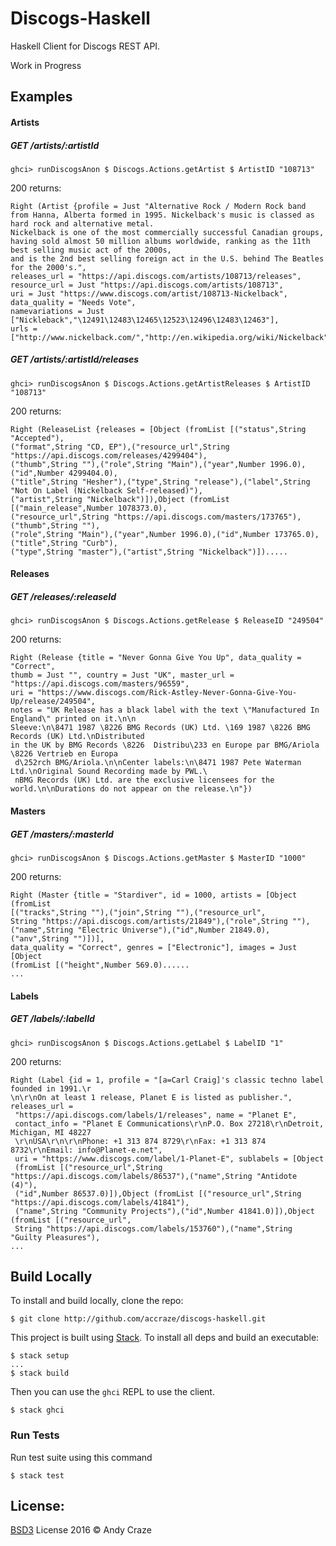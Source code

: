# Discogs-Haskell
Haskell Client for Discogs REST API.

Work in Progress

## Examples

#### Artists
##### GET /artists/:artistId
```
ghci> runDiscogsAnon $ Discogs.Actions.getArtist $ ArtistID "108713"
```
200 returns:
```
Right (Artist {profile = Just "Alternative Rock / Modern Rock band from Hanna, Alberta formed in 1995. Nickelback's music is classed as hard rock and alternative metal. 
Nickelback is one of the most commercially successful Canadian groups, having sold almost 50 million albums worldwide, ranking as the 11th best selling music act of the 2000s, 
and is the 2nd best selling foreign act in the U.S. behind The Beatles for the 2000's.", 
releases_url = "https://api.discogs.com/artists/108713/releases", resource_url = Just "https://api.discogs.com/artists/108713", 
uri = Just "https://www.discogs.com/artist/108713-Nickelback", data_quality = "Needs Vote", 
namevariations = Just ["Nickleback","\12491\12483\12465\12523\12496\12483\12463"], 
urls = ["http://www.nickelback.com/","http://en.wikipedia.org/wiki/Nickelback"]})
```

##### GET /artists/:artistId/releases
```
ghci> runDiscogsAnon $ Discogs.Actions.getArtistReleases $ ArtistID "108713"
```
200 returns:
```
Right (ReleaseList {releases = [Object (fromList [("status",String "Accepted"),
("format",String "CD, EP"),("resource_url",String "https://api.discogs.com/releases/4299404"),
("thumb",String ""),("role",String "Main"),("year",Number 1996.0),("id",Number 4299404.0),
("title",String "Hesher"),("type",String "release"),("label",String "Not On Label (Nickelback Self-released)"),
("artist",String "Nickelback")]),Object (fromList [("main_release",Number 1078373.0),
("resource_url",String "https://api.discogs.com/masters/173765"),("thumb",String ""),
("role",String "Main"),("year",Number 1996.0),("id",Number 173765.0),("title",String "Curb"),
("type",String "master"),("artist",String "Nickelback")]).....
```


#### Releases
##### GET /releases/:releaseId
```
ghci> runDiscogsAnon $ Discogs.Actions.getRelease $ ReleaseID "249504"
```
200 returns:
```
Right (Release {title = "Never Gonna Give You Up", data_quality = "Correct", 
thumb = Just "", country = Just "UK", master_url = "https://api.discogs.com/masters/96559", 
uri = "https://www.discogs.com/Rick-Astley-Never-Gonna-Give-You-Up/release/249504", 
notes = "UK Release has a black label with the text \"Manufactured In England\" printed on it.\n\n
Sleeve:\n\8471 1987 \8226 BMG Records (UK) Ltd. \169 1987 \8226 BMG Records (UK) Ltd.\nDistributed 
in the UK by BMG Records \8226  Distribu\233 en Europe par BMG/Ariola \8226 Vertrieb en Europa
 d\252rch BMG/Ariola.\n\nCenter labels:\n\8471 1987 Pete Waterman Ltd.\nOriginal Sound Recording made by PWL.\
 nBMG Records (UK) Ltd. are the exclusive licensees for the world.\n\nDurations do not appear on the release.\n"})
```

#### Masters
##### GET /masters/:masterId
```
ghci> runDiscogsAnon $ Discogs.Actions.getMaster $ MasterID "1000"
```
200 returns:
```
Right (Master {title = "Stardiver", id = 1000, artists = [Object (fromList 
[("tracks",String ""),("join",String ""),("resource_url",
String "https://api.discogs.com/artists/21849"),("role",String ""),
("name",String "Electric Universe"),("id",Number 21849.0),("anv",String "")])], 
data_quality = "Correct", genres = ["Electronic"], images = Just [Object 
(fromList [("height",Number 569.0)......
...
```

#### Labels
##### GET /labels/:labelId
```
ghci> runDiscogsAnon $ Discogs.Actions.getLabel $ LabelID "1"
```
200 returns:
```
Right (Label {id = 1, profile = "[a=Carl Craig]'s classic techno label founded in 1991.\r
\n\r\nOn at least 1 release, Planet E is listed as publisher.", releases_url =
 "https://api.discogs.com/labels/1/releases", name = "Planet E", 
 contact_info = "Planet E Communications\r\nP.O. Box 27218\r\nDetroit, Michigan, MI 48227
 \r\nUSA\r\n\r\nPhone: +1 313 874 8729\r\nFax: +1 313 874 8732\r\nEmail: info@Planet-e.net", 
 uri = "https://www.discogs.com/label/1-Planet-E", sublabels = [Object 
 (fromList [("resource_url",String "https://api.discogs.com/labels/86537"),("name",String "Antidote (4)"),
 ("id",Number 86537.0)]),Object (fromList [("resource_url",String "https://api.discogs.com/labels/41841"),
 ("name",String "Community Projects"),("id",Number 41841.0)]),Object (fromList [("resource_url",
 String "https://api.discogs.com/labels/153760"),("name",String "Guilty Pleasures"),
...
```


## Build Locally

To install and build locally, clone the repo:

```
$ git clone http://github.com/accraze/discogs-haskell.git
```

This project is built using [Stack](http://docs.haskellstack.org/en/stable/README.html). To install all deps and build an executable:

```
$ stack setup
...
$ stack build

```

Then you can use the `ghci` REPL to use the client.

```
$ stack ghci
```

### Run Tests
Run test suite using this command
```
$ stack test
```

## License:

[BSD3](https://github.com/accraze/discogs-haskell/blob/master/LICENSE) License 2016 © Andy Craze